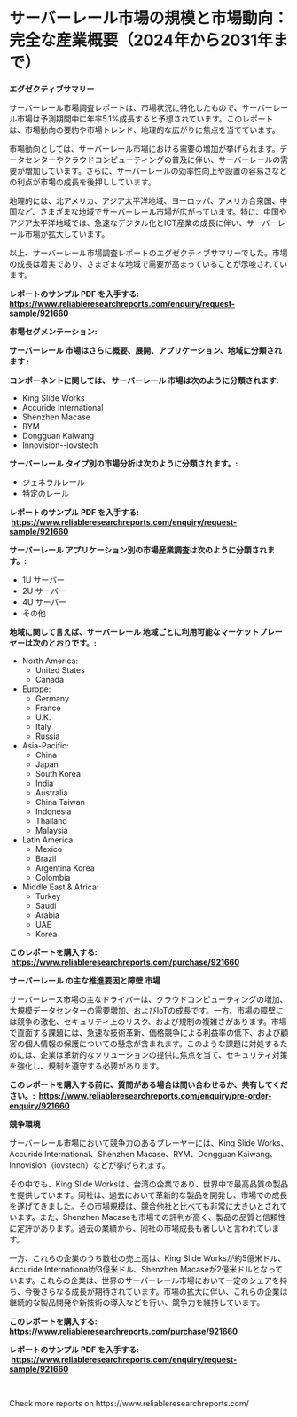 <p><h1>サーバーレール市場の規模と市場動向：完全な産業概要（2024年から2031年まで）</h1></p><p><strong>エグゼクティブサマリー</strong></p>
<p><p>サーバーレール市場調査レポートは、市場状況に特化したもので、サーバーレール市場は予測期間中に年率5.1%成長すると予想されています。このレポートは、市場動向の要約や市場トレンド、地理的な広がりに焦点を当てています。</p><p>市場動向としては、サーバーレール市場における需要の増加が挙げられます。データセンターやクラウドコンピューティングの普及に伴い、サーバーレールの需要が増加しています。さらに、サーバーレールの効率性向上や設置の容易さなどの利点が市場の成長を後押ししています。</p><p>地理的には、北アメリカ、アジア太平洋地域、ヨーロッパ、アメリカ合衆国、中国など、さまざまな地域でサーバーレール市場が広がっています。特に、中国やアジア太平洋地域では、急速なデジタル化とICT産業の成長に伴い、サーバーレール市場が拡大しています。</p><p>以上、サーバーレール市場調査レポートのエグゼクティブサマリーでした。市場の成長は着実であり、さまざまな地域で需要が高まっていることが示唆されています。</p></p>
<p><strong>レポートのサンプル PDF を入手する: <a href="https://www.reliableresearchreports.com/enquiry/request-sample/921660">https://www.reliableresearchreports.com/enquiry/request-sample/921660</a></strong></p>
<p><strong>市場セグメンテーション:</strong></p>
<p><strong> サーバーレール 市場はさらに概要、展開、アプリケーション、地域に分類されます :</strong></p>
<p><strong>コンポーネントに関しては、 サーバーレール 市場は次のように分類されます: &nbsp;</strong></p>
<p><ul><li>King Slide Works</li><li>Accuride International</li><li>Shenzhen Macase</li><li>RYM</li><li>Dongguan Kaiwang</li><li>Innovision--iovstech</li></ul></p>
<p><strong> サーバーレール タイプ別の市場分析は次のように分類されます。:</strong></p>
<p><ul><li>ジェネラルレール</li><li>特定のレール</li></ul></p>
<p><strong>レポートのサンプル PDF を入手する: &nbsp;<a href="https://www.reliableresearchreports.com/enquiry/request-sample/921660">https://www.reliableresearchreports.com/enquiry/request-sample/921660</a></strong></p>
<p><strong> サーバーレール アプリケーション別の市場産業調査は次のように分類されます。:</strong></p>
<p><ul><li>1U サーバー</li><li>2U サーバー</li><li>4U サーバー</li><li>その他</li></ul></p>
<p><strong>地域に関して言えば、サーバーレール 地域ごとに利用可能なマーケットプレーヤーは次のとおりです。:</strong></p>
<p><ul>
    <li>
        North America:
        <ul>
            <li>United States</li>
            <li>Canada</li>
        </ul>
    </li>
    <li>
        Europe:
        <ul>
            <li>Germany</li>
            <li>France</li>
            <li>U.K.</li>
            <li>Italy</li>
            <li>Russia</li>
        </ul>
    </li>
    <li>
        Asia-Pacific:
        <ul>
            <li>China</li>
            <li>Japan</li>
            <li>South Korea</li>
            <li>India</li>
            <li>Australia</li>
            <li>China Taiwan</li>
            <li>Indonesia</li>
            <li>Thailand</li>
            <li>Malaysia</li>
        </ul>
    </li>
    <li>
        Latin America:
        <ul>
            <li>Mexico</li>
            <li>Brazil</li>
            <li>Argentina Korea</li>
            <li>Colombia</li>
        </ul>
    </li>
    <li>
        Middle East & Africa:
        <ul>
            <li>Turkey</li>
            <li>Saudi</li>
            <li>Arabia</li>
            <li>UAE</li>
            <li>Korea</li>
        </ul>
    </li>
    </ul></p>
<p><strong>このレポートを購入する: &nbsp;<a href="https://www.reliableresearchreports.com/purchase/921660">https://www.reliableresearchreports.com/purchase/921660</a></strong></p>
<p><strong>サーバーレール の主な推進要因と障壁 市場</strong></p>
<p><p>サーバーレース市場の主なドライバーは、クラウドコンピューティングの増加、大規模データセンターの需要増加、およびIoTの成長です。一方、市場の障壁には競争の激化、セキュリティ上のリスク、および規制の複雑さがあります。市場で直面する課題には、急速な技術革新、価格競争による利益率の低下、および顧客の個人情報の保護についての懸念が含まれます。このような課題に対処するためには、企業は革新的なソリューションの提供に焦点を当て、セキュリティ対策を強化し、規制を遵守する必要があります。</p></p>
<p><strong>このレポートを購入する前に、質問がある場合は問い合わせるか、共有してください。:&nbsp; <a href="https://www.reliableresearchreports.com/enquiry/pre-order-enquiry/921660">https://www.reliableresearchreports.com/enquiry/pre-order-enquiry/921660</a></strong></p>
<p><strong>競争環境</strong></p>
<p><p>サーバーレール市場において競争力のあるプレーヤーには、King Slide Works、Accuride International、Shenzhen Macase、RYM、Dongguan Kaiwang、Innovision（iovstech）などが挙げられます。</p><p>その中でも、King Slide Worksは、台湾の企業であり、世界中で最高品質の製品を提供しています。同社は、過去において革新的な製品を開発し、市場での成長を遂げてきました。その市場規模は、競合他社と比べても非常に大きいとされています。また、Shenzhen Macaseも市場での評判が高く、製品の品質と信頼性に定評があります。過去の業績から、同社の市場成長も著しいと言われています。</p><p>一方、これらの企業のうち数社の売上高は、King Slide Worksが約5億米ドル、Accuride Internationalが3億米ドル、Shenzhen Macaseが2億米ドルとなっています。これらの企業は、世界のサーバーレール市場において一定のシェアを持ち、今後さらなる成長が期待されています。市場の拡大に伴い、これらの企業は継続的な製品開発や新技術の導入などを行い、競争力を維持しています。</p></p>
<p><strong>このレポートを購入する: &nbsp; <a href="https://www.reliableresearchreports.com/purchase/921660">https://www.reliableresearchreports.com/purchase/921660</a></strong></p>
<p><strong>レポートのサンプル PDF を入手する: &nbsp;<a href="https://www.reliableresearchreports.com/enquiry/request-sample/921660">https://www.reliableresearchreports.com/enquiry/request-sample/921660</a></strong><strong></strong></p>
<p>&nbsp;</p>
<p>Check more reports on https://www.reliableresearchreports.com/</p>